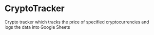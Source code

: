 # CryptoTracker
Crypto tracker which tracks the price of specified cryptocurrencies and logs the data into Google Sheets
